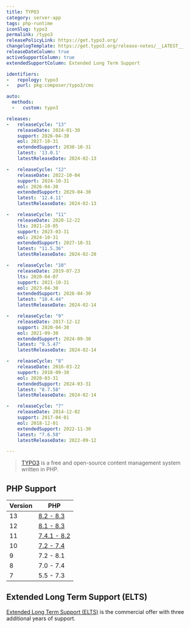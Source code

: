 ```yaml
---
title: TYPO3
category: server-app
tags: php-runtime
iconSlug: typo3
permalink: /typo3
releasePolicyLink: https://get.typo3.org/
changelogTemplate: https://get.typo3.org/release-notes/__LATEST__
releaseDateColumn: true
activeSupportColumn: true
extendedSupportColumn: Extended Long Term Support

identifiers:
-   repology: typo3
-   purl: pkg:composer/typo3/cms

auto:
  methods:
  -   custom: typo3

releases:
-   releaseCycle: "13"
    releaseDate: 2024-01-30
    support: 2026-04-30
    eol: 2027-10-31
    extendedSupport: 2030-10-31
    latest: '13.0.1'
    latestReleaseDate: 2024-02-13

-   releaseCycle: "12"
    releaseDate: 2022-10-04
    support: 2024-10-31
    eol: 2026-04-30
    extendedSupport: 2029-04-30
    latest: '12.4.11'
    latestReleaseDate: 2024-02-13

-   releaseCycle: "11"
    releaseDate: 2020-12-22
    lts: 2021-10-05
    support: 2023-03-31
    eol: 2024-10-31
    extendedSupport: 2027-10-31
    latest: "11.5.36"
    latestReleaseDate: 2024-02-20

-   releaseCycle: "10"
    releaseDate: 2019-07-23
    lts: 2020-04-07
    support: 2021-10-31
    eol: 2023-04-30
    extendedSupport: 2026-04-30
    latest: "10.4.44"
    latestReleaseDate: 2024-02-14

-   releaseCycle: "9"
    releaseDate: 2017-12-12
    support: 2020-04-30
    eol: 2021-09-30
    extendedSupport: 2024-09-30
    latest: "9.5.47"
    latestReleaseDate: 2024-02-14

-   releaseCycle: "8"
    releaseDate: 2016-03-22
    support: 2018-09-30
    eol: 2020-03-31
    extendedSupport: 2024-03-31
    latest: "8.7.58"
    latestReleaseDate: 2024-02-14

-   releaseCycle: "7"
    releaseDate: 2014-12-02
    support: 2017-04-01
    eol: 2018-12-01
    extendedSupport: 2022-11-30
    latest: "7.6.58"
    latestReleaseDate: 2022-09-12

---
```


> [TYPO3](https://typo3.org/) is a free and open-source content management system written in PHP.


## PHP Support

| Version | PHP                                                                 |
|---------|---------------------------------------------------------------------|
| 13      | [8.2 - 8.3](https://get.typo3.org/version/13#system-requirements)   |
| 12      | [8.1 - 8.3](https://get.typo3.org/version/12#system-requirements)   |
| 11      | [7.4.1 - 8.2](https://get.typo3.org/version/11#system-requirements) |
| 10      | [7.2 - 7.4](https://get.typo3.org/version/10#system-requirements)   |
| 9       | 7.2 - 8.1                                                           |
| 8       | 7.0 - 7.4                                                           |
| 7       | 5.5 - 7.3                                                           |

## Extended Long Term Support (ELTS)

[Extended Long Term Support (ELTS)](https://typo3.com/services/extended-support-elts) is the
commercial offer with three additional years of support.
